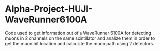 # Alpha-Project-HUJI-WaveRunner6100A
Code used to get information out of a WaveRunner 6100A for detecting muons in 2 channels on the same scintillator and analize them in order to get the muon hit location and calculate the muon path using 2 detectors.
